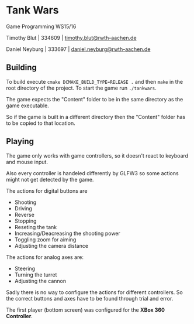 Tank Wars
==============

Game Programming WS15/16

Timothy Blut | 334609 | <timothy.blut@rwth-aachen.de>

Daniel Neyburg | 333697 | <daniel.neyburg@rwth-aachen.de>

Building
---------------

To build execute `cmake DCMAKE_BUILD_TYPE=RELEASE .` and then `make` in the root directory of the project. To start the game run `./tankwars`.

The game expects the "Content" folder to be in the same directory as the game executable.

So if the game is built in a different directory then the "Content" folder has to be copied to that location.

Playing
---------------

The game only works with game controllers, so it doesn't react to keyboard and mouse input.

Also every controller is handeled differently by GLFW3 so some actions might not get detected by the game.

The actions for digital buttons are

* Shooting
* Driving
* Reverse
* Stopping
* Reseting the tank
* Increasing/Deacreasing the shooting power
* Toggling zoom for aiming
* Adjusting the camera distance

The actions for analog axes are:

* Steering
* Turning the turret
* Adjusting the cannon

Sadly there is no way to configure the actions for different controllers. So the correct buttons and axes have to be found through trial and error.

The first player (bottom screen) was configured for the **XBox 360 Controller**.